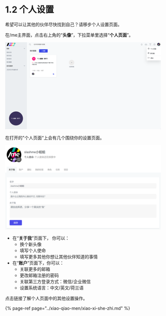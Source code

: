 # 1.2 个人设置

希望可以让其他的伙伴尽快找到自己？请移步个人设置页面。

在/me主界面，点击右上角的“**头像**”，下拉菜单里选择“**个人页面**”。

![&#x8FDB;&#x5165;&#x4E2A;&#x4EBA;&#x9875;&#x9762;](../.gitbook/assets/1-2-1.png)

在打开的"个人页面“上会有几个围绕你的设置页面。

![&#x4E2A;&#x4EBA;&#x9875;&#x9762;](../.gitbook/assets/1-2-2.png)

* 在“**关于我**”页面下， 你可以：
  * 换个新头像
  * 填写个人使命
  * 填写更多其他你想让其他伙伴知道的事情
* 在“**账户**”页面下，你可以：
  * 关联更多的邮箱
  * 更改邮箱注册的密码
  * 关联第三方登录方式：微信/企业微信
  * 设置系统语言：中文/英文/荷兰语

点击链接了解个人页面中的其他设置操作。

{% page-ref page="../xiao-qiao-men/xiao-xi-she-zhi.md" %}

